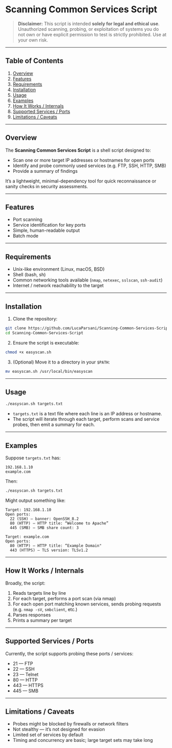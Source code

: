 # Scanning Common Services Script

> **Disclaimer:**
> This script is intended **solely for legal and ethical use**. Unauthorized scanning, probing, or exploitation of systems you do not own or have explicit permission to test is strictly prohibited. Use at your own risk.

---

## Table of Contents

1. [Overview](#overview)
2. [Features](#features)
3. [Requirements](#requirements)
4. [Installation](#installation)
5. [Usage](#usage)
6. [Examples](#examples)
7. [How It Works / Internals](#how-it-works--internals)
8. [Supported Services / Ports](#supported-services--ports)
9. [Limitations / Caveats](#limitations--caveats)

---

## Overview

The **Scanning Common Services Script** is a shell script designed to:

* Scan one or more target IP addresses or hostnames for open ports
* Identify and probe commonly used services (e.g. FTP, SSH, HTTP, SMB)
* Provide a summary of findings

It’s a lightweight, minimal-dependency tool for quick reconnaissance or sanity checks in security assessments.

---

## Features

* Port scanning
* Service identification for key ports
* Simple, human-readable output
* Batch mode

---

## Requirements

* Unix-like environment (Linux, macOS, BSD)
* Shell (bash, sh)
* Common networking tools available (`nmap`, `netexec`, `sslscan`, `ssh-audit`)
* Internet / network reachability to the target

---

## Installation

1. Clone the repository:

```bash
git clone https://github.com/LucaParsani/Scanning-Common-Services-Script.git
cd Scanning-Common-Services-Script
```

2. Ensure the script is executable:

```bash
chmod +x easyscan.sh
```

3. (Optional) Move it to a directory in your `$PATH`:

```bash
mv easyscan.sh /usr/local/bin/easyscan
```

---

## Usage

```bash
./easyscan.sh targets.txt
```

* `targets.txt` is a text file where each line is an IP address or hostname.
* The script will iterate through each target, perform scans and service probes, then emit a summary for each.

---

## Examples

Suppose `targets.txt` has:

```
192.168.1.10
example.com
```

Then:

```bash
./easyscan.sh targets.txt
```

Might output something like:

```
Target: 192.168.1.10
Open ports:
  22 (SSH) — banner: OpenSSH_8.2
  80 (HTTP) — HTTP title: “Welcome to Apache”
  445 (SMB) — SMB share count: 3

Target: example.com
Open ports:
  80 (HTTP) — HTTP title: “Example Domain"
  443 (HTTPS) — TLS version: TLSv1.2
```

---

## How It Works / Internals

Broadly, the script:

1. Reads targets line by line
2. For each target, performs a port scan (via nmap)
3. For each open port matching known services, sends probing requests (e.g. `nmap -sV`, `smbclient`, etc.)
4. Parses responses
5. Prints a summary per target

---

## Supported Services / Ports

Currently, the script supports probing these ports / services:

* 21 — FTP
* 22 — SSH
* 23 — Telnet
* 80 — HTTP
* 443 — HTTPS
* 445 — SMB

---

## Limitations / Caveats

* Probes might be blocked by firewalls or network filters
* Not stealthy — it’s not designed for evasion
* Limited set of services by default
* Timing and concurrency are basic; large target sets may take long
